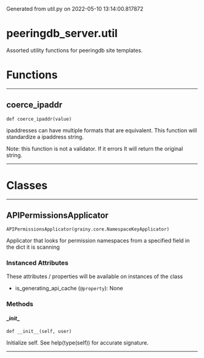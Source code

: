 Generated from util.py on 2022-05-10 13:14:00.817872

# peeringdb_server.util

Assorted utility functions for peeringdb site templates.

# Functions
---

## coerce_ipaddr
`def coerce_ipaddr(value)`

ipaddresses can have multiple formats that are equivalent.
This function will standardize a ipaddress string.

Note: this function is not a validator. If it errors
It will return the original string.

---
# Classes
---

## APIPermissionsApplicator

```
APIPermissionsApplicator(grainy.core.NamespaceKeyApplicator)
```

Applicator that looks for permission namespaces from
a specified field in the dict it is scanning


### Instanced Attributes

These attributes / properties will be available on instances of the class

- is_generating_api_cache (`@property`): None

### Methods

#### \__init__
`def __init__(self, user)`

Initialize self.  See help(type(self)) for accurate signature.

---
